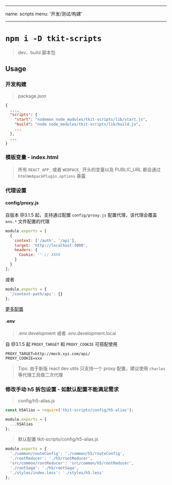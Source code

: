 <!--
 * @file: description
 * @author: yangqianjun
 * @Date: 2019-07-20 15:12:00
 * @LastEditors: yangqianjun
 * @LastEditTime: 2019-12-09 17:58:36
 -->

---

name: scripts
menu: '开发/测试/构建'

---

# `npm i -D tkit-scripts`

> dev、build 脚本包

## Usage

### 开发构建

> package.json

```json
{
  ...,
  "scripts": {
    "start": "nodemon node_modules/tkit-scripts/lib/start.js",
    "build": "node node_modules/tkit-scripts/lib/build.js",
    ...
  },
  ...
}
```

### 模板变量 - index.html

> 所有 `REACT_APP_` 或者 `WEBPACK_` 开头的变量以及 PUBLIC_URL 都会通过 `htmlWebpackPlugin.options` 暴露

### 代理设置

#### config/proxy.js

自版本 @3.1.5 起，支持通过配置 `config/proxy.js` 配置代理，该代理会覆盖 `env.*` 文件配置的代理

```js
module.exports = [
  {
    context: ['/auth', '/api'],
    target: 'http://localhost:3000',
    headers: {
      Cookie: '' // XXXX
    }
  }
];
```

或者

```js
module.exports = {
  '/context-path/api': {}
};
```

[更多配置](https://webpack.js.org/configuration/dev-server/#devserverproxy)

#### .env

> .env.development 或者 .env.development.local

自 @3.1.5 起 `PROXY_TARGET` 和 `PROXY_COOKIE` 可搭配使用

```env
PROXY_TARGET=http://mock.xyz.com/api/
PROXY_COOKIE=xxx
```

> Tips: 由于新版 react dev utils 只支持一个 proxy 配置，建议使用 `charles` 等代理工具做二次代理

### 修改手动 h5 拆包设置 - 如默认配置不能满足需求

> config/h5-alias.js

```js
const h5Alias = require('tkit-scripts/config/h5-alias');

module.exports = {
  ...h5Alias
};
```

> 默认配置 tkit-scripts/config/h5-alias.js

```js
module.exports = {
  './common/routeConfig': './common/h5/routeConfig',
  './rootReducer': './h5/rootReducer',
  'src/common/rootReducer': 'src/common/h5/rootReducer',
  './rootSaga': './h5/rootSaga',
  './styles/index.less': './styles/h5.less'
};
```
